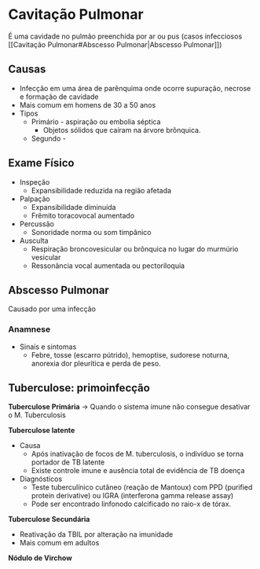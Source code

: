 # Cavitação Pulmonar
É uma cavidade no pulmão preenchida por ar ou pus (casos infecciosos [[Cavitação Pulmonar#Abscesso Pulmonar|Abscesso Pulmonar]])
## Causas
- Infecção em uma área de parênquima onde ocorre supuração, necrose e formação de cavidade
- Mais comum em homens de 30 a 50 anos
- Tipos
	- Primário - aspiração ou embolia séptica
		- Objetos sólidos que caíram na árvore brônquica.
	- Segundo -  

## Exame Físico
- Inspeção
	- Expansibilidade reduzida na região afetada
- Palpação
	- Expansibilidade diminuída
	- Frêmito toracovocal aumentado
- Percussão
	- Sonoridade norma ou som timpânico
- Ausculta
	- Respiração broncovesicular ou brônquica no lugar do murmúrio vesicular
	- Ressonância vocal aumentada ou pectoriloquia

## Abscesso Pulmonar
Causado por uma infecção

### Anamnese
- Sinais e sintomas
	- Febre, tosse (escarro pútrido), hemoptise, sudorese noturna, anorexia dor pleurítica e perda de peso.

## Tuberculose: primoinfecção
**Tuberculose Primária** -> Quando o sistema imune não consegue desativar o M. Tuberculosis

**Tuberculose latente**
- Causa
	- Após inativação de focos de M. tuberculosis, o indivíduo se torna portador de TB latente
	- Existe controle imune  e ausência total de evidência de TB doença
- Diagnósticos
	- Teste tuberculínico cutâneo (reação de Mantoux) com PPD (purified protein derivative) ou IGRA (interferona gamma release assay)
	- Pode ser encontrado linfonodo calcificado no raio-x de tórax.

**Tuberculose Secundária**
- Reativação da TBIL por alteração na imunidade
- Mais comum em adultos


**Nódulo de Virchow**